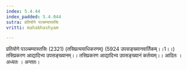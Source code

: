 ```yaml
---
index: 5.4.44
index_padded: 5.4.044
sutra: प्रतियोगे पञ्चम्यास्तसिः
vritti: mahabhashyam

---
```

 प्रतियोगे पञ्ञ्चम्यास्तसिः (2321)   (तसिप्रत्ययाधिकरणम्) (5924 उपसङ्ख्यानवार्तिकम्।।1।।) तसिप्रकरण आद्यादिभ्य उपसङ्ख्यानम्।। तसिप्रकरण आद्यादिभ्य उपसङ्ख्यानं कर्तव्यम्।। आदितः । अध्यतः । अन्ततः।  